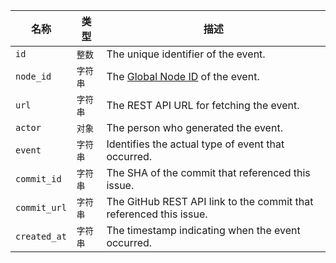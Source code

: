 | 名称           | 类型    | 描述                                                                   |
| ------------ | ----- | -------------------------------------------------------------------- |
| `id`         | `整数`  | The unique identifier of the event.                                  |
| `node_id`    | `字符串` | The [Global Node ID](/v4/guides/using-global-node-ids) of the event. |
| `url`        | `字符串` | The REST API URL for fetching the event.                             |
| `actor`      | `对象`  | The person who generated the event.                                  |
| `event`      | `字符串` | Identifies the actual type of event that occurred.                   |
| `commit_id`  | `字符串` | The SHA of the commit that referenced this issue.                    |
| `commit_url` | `字符串` | The GitHub REST API link to the commit that referenced this issue.   |
| `created_at` | `字符串` | The timestamp indicating when the event occurred.                    |